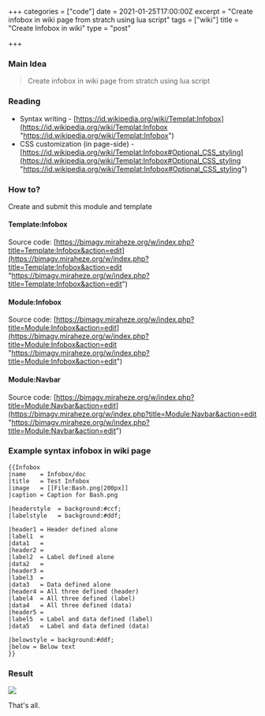+++
categories = ["code"]
date = 2021-01-25T17:00:00Z
excerpt = "Create infobox in wiki page from stratch using lua script"
tags = ["wiki"]
title = "Create Infobox in wiki"
type = "post"

+++
### Main Idea

> Create infobox in wiki page from stratch using lua script

### Reading

* Syntax writing - [https://id.wikipedia.org/wiki/Templat:Infobox](https://id.wikipedia.org/wiki/Templat:Infobox "https://id.wikipedia.org/wiki/Templat:Infobox")
* CSS customization (in page-side) - [https://id.wikipedia.org/wiki/Templat:Infobox#Optional_CSS_styling](https://id.wikipedia.org/wiki/Templat:Infobox#Optional_CSS_styling "https://id.wikipedia.org/wiki/Templat:Infobox#Optional_CSS_styling")

### How to?

Create and submit this module and template

#### Template:Infobox

Source code: [https://bimagv.miraheze.org/w/index.php?title=Template:Infobox&action=edit](https://bimagv.miraheze.org/w/index.php?title=Template:Infobox&action=edit "https://bimagv.miraheze.org/w/index.php?title=Template:Infobox&action=edit")

#### Module:Infobox

Source code: [https://bimagv.miraheze.org/w/index.php?title=Module:Infobox&action=edit](https://bimagv.miraheze.org/w/index.php?title=Module:Infobox&action=edit "https://bimagv.miraheze.org/w/index.php?title=Module:Infobox&action=edit")

#### Module:Navbar

Source code: [https://bimagv.miraheze.org/w/index.php?title=Module:Navbar&action=edit](https://bimagv.miraheze.org/w/index.php?title=Module:Navbar&action=edit "https://bimagv.miraheze.org/w/index.php?title=Module:Navbar&action=edit")

### Example syntax infobox in wiki page

    {{Infobox
    |name    = Infobox/doc
    |title   = Test Infobox
    |image   = [[File:Bash.png|200px]]
    |caption = Caption for Bash.png
    
    |headerstyle  = background:#ccf;
    |labelstyle   = background:#ddf;
    
    |header1 = Header defined alone
    |label1  = 
    |data1   = 
    |header2 = 
    |label2  = Label defined alone
    |data2   = 
    |header3 = 
    |label3  = 
    |data3   = Data defined alone
    |header4 = All three defined (header)
    |label4  = All three defined (label)
    |data4   = All three defined (data)
    |header5 = 
    |label5  = Label and data defined (label)
    |data5   = Label and data defined (data)
    
    |belowstyle = background:#ddf;
    |below = Below text
    }}

### Result

![](https://res.cloudinary.com/bimagv/image/upload/v1611654717/2021-01/123/2021-01-26--T09-51-18_cc1gok.png)

That's all.